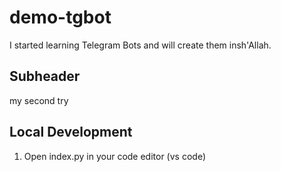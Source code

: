 # demo-tgbot

I started learning Telegram Bots and will create them insh'Allah.


## Subheader

my second try


## Local Development

1. Open index.py in your code editor (vs code)